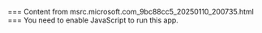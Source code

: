 === Content from msrc.microsoft.com_9bc88cc5_20250110_200735.html ===
You need to enable JavaScript to run this app.
